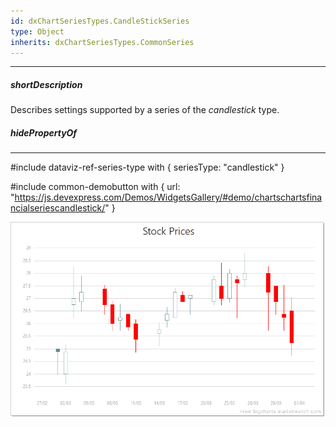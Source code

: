 ```yaml
---
id: dxChartSeriesTypes.CandleStickSeries
type: Object
inherits: dxChartSeriesTypes.CommonSeries
---
```

---
##### shortDescription
Describes settings supported by a series of the *candlestick* type.

##### hidePropertyOf

---
#include dataviz-ref-series-type with { 
    seriesType: "candlestick"
}

#include common-demobutton with {
    url: "https://js.devexpress.com/Demos/WidgetsGallery/#demo/chartschartsfinancialseriescandlestick/"
}

![DevExtreme HTML5 Charts CandleStickSeriesType](/images/ChartJS/CandleStick.png)